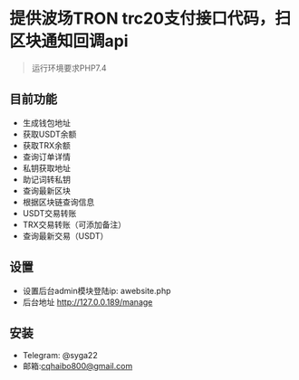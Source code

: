 ﻿
提供波场TRON trc20支付接口代码，扫区块通知回调api
===============
> 运行环境要求PHP7.4
## 目前功能
* 生成钱包地址
* 获取USDT余额
* 获取TRX余额
* 查询订单详情
* 私钥获取地址
* 助记词转私钥
* 查询最新区块
* 根据区块链查询信息
* USDT交易转账
* TRX交易转账（可添加备注）
* 查询最新交易（USDT）
## 设置
* 设置后台admin模块登陆ip: awebsite.php 
* 后台地址 http://127.0.0.189/manage
## 安装
* Telegram: @syga22 
* 邮箱:cqhaibo800@gmail.com